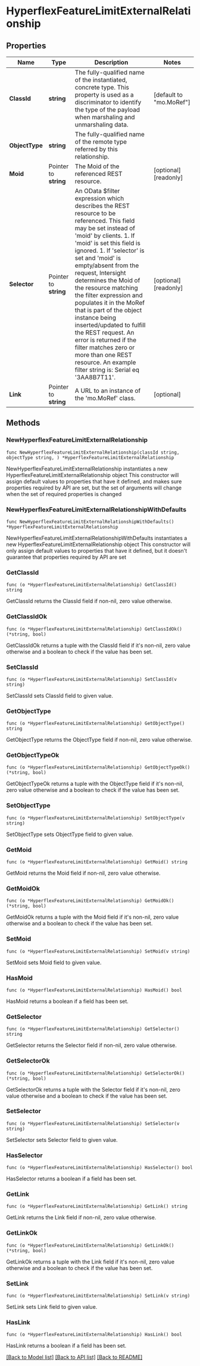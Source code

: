 # HyperflexFeatureLimitExternalRelationship

## Properties

Name | Type | Description | Notes
------------ | ------------- | ------------- | -------------
**ClassId** | **string** | The fully-qualified name of the instantiated, concrete type. This property is used as a discriminator to identify the type of the payload when marshaling and unmarshaling data. | [default to "mo.MoRef"]
**ObjectType** | **string** | The fully-qualified name of the remote type referred by this relationship. | 
**Moid** | Pointer to **string** | The Moid of the referenced REST resource. | [optional] [readonly] 
**Selector** | Pointer to **string** | An OData $filter expression which describes the REST resource to be referenced. This field may be set instead of &#39;moid&#39; by clients. 1. If &#39;moid&#39; is set this field is ignored. 1. If &#39;selector&#39; is set and &#39;moid&#39; is empty/absent from the request, Intersight determines the Moid of the resource matching the filter expression and populates it in the MoRef that is part of the object instance being inserted/updated to fulfill the REST request. An error is returned if the filter matches zero or more than one REST resource. An example filter string is: Serial eq &#39;3AA8B7T11&#39;. | [optional] [readonly] 
**Link** | Pointer to **string** | A URL to an instance of the &#39;mo.MoRef&#39; class. | [optional] 

## Methods

### NewHyperflexFeatureLimitExternalRelationship

`func NewHyperflexFeatureLimitExternalRelationship(classId string, objectType string, ) *HyperflexFeatureLimitExternalRelationship`

NewHyperflexFeatureLimitExternalRelationship instantiates a new HyperflexFeatureLimitExternalRelationship object
This constructor will assign default values to properties that have it defined,
and makes sure properties required by API are set, but the set of arguments
will change when the set of required properties is changed

### NewHyperflexFeatureLimitExternalRelationshipWithDefaults

`func NewHyperflexFeatureLimitExternalRelationshipWithDefaults() *HyperflexFeatureLimitExternalRelationship`

NewHyperflexFeatureLimitExternalRelationshipWithDefaults instantiates a new HyperflexFeatureLimitExternalRelationship object
This constructor will only assign default values to properties that have it defined,
but it doesn't guarantee that properties required by API are set

### GetClassId

`func (o *HyperflexFeatureLimitExternalRelationship) GetClassId() string`

GetClassId returns the ClassId field if non-nil, zero value otherwise.

### GetClassIdOk

`func (o *HyperflexFeatureLimitExternalRelationship) GetClassIdOk() (*string, bool)`

GetClassIdOk returns a tuple with the ClassId field if it's non-nil, zero value otherwise
and a boolean to check if the value has been set.

### SetClassId

`func (o *HyperflexFeatureLimitExternalRelationship) SetClassId(v string)`

SetClassId sets ClassId field to given value.


### GetObjectType

`func (o *HyperflexFeatureLimitExternalRelationship) GetObjectType() string`

GetObjectType returns the ObjectType field if non-nil, zero value otherwise.

### GetObjectTypeOk

`func (o *HyperflexFeatureLimitExternalRelationship) GetObjectTypeOk() (*string, bool)`

GetObjectTypeOk returns a tuple with the ObjectType field if it's non-nil, zero value otherwise
and a boolean to check if the value has been set.

### SetObjectType

`func (o *HyperflexFeatureLimitExternalRelationship) SetObjectType(v string)`

SetObjectType sets ObjectType field to given value.


### GetMoid

`func (o *HyperflexFeatureLimitExternalRelationship) GetMoid() string`

GetMoid returns the Moid field if non-nil, zero value otherwise.

### GetMoidOk

`func (o *HyperflexFeatureLimitExternalRelationship) GetMoidOk() (*string, bool)`

GetMoidOk returns a tuple with the Moid field if it's non-nil, zero value otherwise
and a boolean to check if the value has been set.

### SetMoid

`func (o *HyperflexFeatureLimitExternalRelationship) SetMoid(v string)`

SetMoid sets Moid field to given value.

### HasMoid

`func (o *HyperflexFeatureLimitExternalRelationship) HasMoid() bool`

HasMoid returns a boolean if a field has been set.

### GetSelector

`func (o *HyperflexFeatureLimitExternalRelationship) GetSelector() string`

GetSelector returns the Selector field if non-nil, zero value otherwise.

### GetSelectorOk

`func (o *HyperflexFeatureLimitExternalRelationship) GetSelectorOk() (*string, bool)`

GetSelectorOk returns a tuple with the Selector field if it's non-nil, zero value otherwise
and a boolean to check if the value has been set.

### SetSelector

`func (o *HyperflexFeatureLimitExternalRelationship) SetSelector(v string)`

SetSelector sets Selector field to given value.

### HasSelector

`func (o *HyperflexFeatureLimitExternalRelationship) HasSelector() bool`

HasSelector returns a boolean if a field has been set.

### GetLink

`func (o *HyperflexFeatureLimitExternalRelationship) GetLink() string`

GetLink returns the Link field if non-nil, zero value otherwise.

### GetLinkOk

`func (o *HyperflexFeatureLimitExternalRelationship) GetLinkOk() (*string, bool)`

GetLinkOk returns a tuple with the Link field if it's non-nil, zero value otherwise
and a boolean to check if the value has been set.

### SetLink

`func (o *HyperflexFeatureLimitExternalRelationship) SetLink(v string)`

SetLink sets Link field to given value.

### HasLink

`func (o *HyperflexFeatureLimitExternalRelationship) HasLink() bool`

HasLink returns a boolean if a field has been set.


[[Back to Model list]](../README.md#documentation-for-models) [[Back to API list]](../README.md#documentation-for-api-endpoints) [[Back to README]](../README.md)



